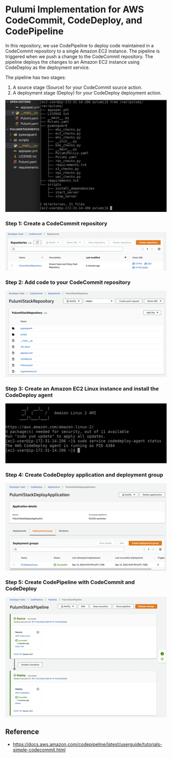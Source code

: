 # Pulumi Implementation for AWS CodeCommit, CodeDeploy, and CodePipeline

In this repository, we use CodePipeline to deploy code maintained in a CodeCommit repository to a single Amazon EC2 instance. The pipeline is triggered when we push a change to the CodeCommit repository. The pipeline deploys the changes to an Amazon EC2 instance using CodeDeploy as the deployment service.

The pipeline has two stages:
1. A source stage (Source) for your CodeCommit source action.
2. A deployment stage (Deploy) for your CodeDeploy deployment action.

![picture 7](images/b4337496b64e78ab2b3dbe6d4dbf71b7ee221bddf223cded16cb2f357f790168.png)  


### Step 1: Create a CodeCommit repository
![picture 1](images/70fc4e47e603c04ad6d024eca4fae6de5b4b47f9530ed88989a4b587f7ae5d5c.png)  

### Step 2: Add code to your CodeCommit repository
![picture 3](images/3b6e9582eb488975c19d2eea7484e304813734c6e095f77f7e2d3f54fb6959ef.png)  

### Step 3: Create an Amazon EC2 Linux instance and install the CodeDeploy agent
![picture 4](images/1844fae453d9d8eb9f110ecb8598953a6145728450c639408141ed862383c85e.png)  

### Step 4: Create CodeDeploy application and deployment group
![picture 5](images/f5db500a787ad392bfe299fc9389ce5a3ff5d8a2eaafab28fe97b6c0632c818b.png)  

### Step 5: Create CodePipeline with CodeCommit and CodeDeploy
![picture 6](images/22407be34375c7022a7f1ab402d769e1e48c30ed4405340e18d8e6d5aba8defc.png)  


## Reference
- https://docs.aws.amazon.com/codepipeline/latest/userguide/tutorials-simple-codecommit.html